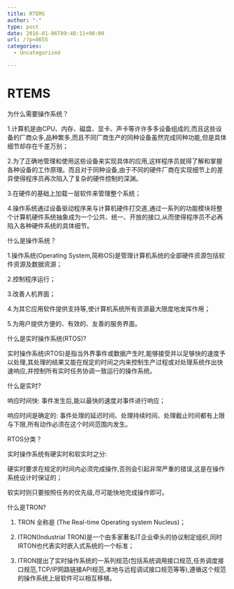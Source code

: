 ```yaml
---
title: RTEMS
author: "-"
type: post
date: 2016-01-06T09:48:11+00:00
url: /?p=8655
categories:
  - Uncategorized

---
```

# RTEMS
为什么需要操作系统？


1.计算机是由CPU、内存、磁盘、显卡、声卡等许许多多设备组成的,而且这些设备的厂商众多,品种繁多,而且不同厂商生产的同种设备虽然完成同种功能,但是具体细节却存在千差万别；

2.为了正确地管理和使用这些设备来实现具体的应用,这样程序员就得了解和掌握各种设备的工作原理。而且对于同种设备,由于不同的硬件厂商在实现细节上的差异使得程序员再次陷入了复杂的硬件控制的深渊。


3.在硬件的基础上加载一层软件来管理整个系统；
  
4.操作系统通过设备驱动程序来与计算机硬件打交道,通过一系列的功能模块将整个计算机硬件系统抽象成为一个公共、统一、开放的接口,从而使得程序员不必再陷入各种硬件系统的具体细节。

什么是操作系统？

1.操作系统(Operating System,简称OS)是管理计算机系统的全部硬件资源包括软件资源及数据资源；


2.控制程序运行；


3.改善人机界面；


4.为其它应用软件提供支持等,使计算机系统所有资源最大限度地发挥作用；


5.为用户提供方便的、有效的、友善的服务界面。

什么是实时操作系统(RTOS)?


实时操作系统(RTOS)是指当外界事件或数据产生时,能够接受并以足够快的速度予以处理,其处理的结果又能在规定的时间之内来控制生产过程或对处理系统作出快速响应,并控制所有实时任务协调一致运行的操作系统。


什么是实时?

响应时间快: 事件发生后,能以最快的速度对事件进行响应；
  
响应时间是确定的: 事件处理的延迟时间、处理持续时间、处理截止时间都有上限与下限,所有动作必须在这个时间范围内发生。


RTOS分类？

实时操作系统有硬实时和软实时之分: 
  
硬实时要求在规定的时间内必须完成操作,否则会引起非常严重的错误,这是在操作系统设计时保证的；
  
软实时则只要按照任务的优先级,尽可能快地完成操作即可。


什么是TRON?

1. TRON 全称是 (The Real-time Operating system Nucleus)；
  
2. ITRON(Industrial TRON)是一个由多家著名IT企业牵头的协议制定组织,同时IRTON也代表实时嵌入式系统的一个标准；
  
3. ITRON提出了实时操作系统的一系列规范(包括系统调用接口规范,任务调度接口规范,TCP/IP网路链接API规范,本地与远程调试接口规范等等),遵循这个规范的操作系统上层软件可以相互移植。